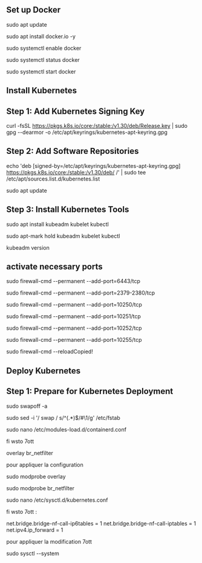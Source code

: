## Set up Docker

sudo apt update

sudo apt install docker.io -y

sudo systemctl enable docker

sudo systemctl status docker

sudo systemctl start docker

## Install Kubernetes
## Step 1: Add Kubernetes Signing Key

curl -fsSL https://pkgs.k8s.io/core:/stable:/v1.30/deb/Release.key | sudo gpg --dearmor -o /etc/apt/keyrings/kubernetes-apt-keyring.gpg


## Step 2: Add Software Repositories

echo 'deb [signed-by=/etc/apt/keyrings/kubernetes-apt-keyring.gpg] https://pkgs.k8s.io/core:/stable:/v1.30/deb/ /' | sudo tee /etc/apt/sources.list.d/kubernetes.list


sudo apt update

## Step 3: Install Kubernetes Tools

sudo apt install kubeadm kubelet kubectl

sudo apt-mark hold kubeadm kubelet kubectl

kubeadm version

## activate necessary ports 

sudo firewall-cmd --permanent --add-port=6443/tcp

sudo firewall-cmd --permanent --add-port=2379-2380/tcp


sudo firewall-cmd --permanent --add-port=10250/tcp

sudo firewall-cmd --permanent --add-port=10251/tcp

sudo firewall-cmd --permanent --add-port=10252/tcp

sudo firewall-cmd --permanent --add-port=10255/tcp

sudo firewall-cmd --reloadCopied!

## Deploy Kubernetes

## Step 1: Prepare for Kubernetes Deployment

sudo swapoff -a

sudo sed -i '/ swap / s/^\(.*\)$/#\1/g' /etc/fstab

sudo nano /etc/modules-load.d/containerd.conf  

fi wsto 7ott 

overlay
br_netfilter

pour appliquer la configuration 

sudo modprobe overlay

sudo modprobe br_netfilter

sudo nano /etc/sysctl.d/kubernetes.conf

fi wsto 7ott : 

net.bridge.bridge-nf-call-ip6tables = 1
net.bridge.bridge-nf-call-iptables = 1
net.ipv4.ip_forward = 1

pour appliquer la modification 7ott 

sudo sysctl --system
